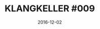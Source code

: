 ---
layout: post
title: "KLANGKELLER #009"
description: an experimental space for musical and unmusical activities
date: 2016-12-02
categories: klangkeller
link: http://klangkeller.net/
img: /klangkeller9.JPG
with: Andreas Dzialocha, NOR, Lan Cao
---